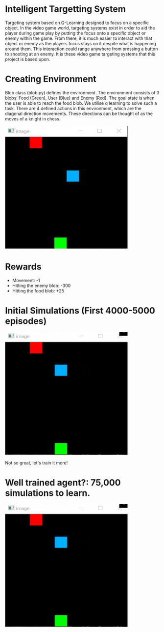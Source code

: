 # Intelligent Targetting System
Targeting system based on Q-Learning designed to focus on a specific object.  In the
video game world, targeting systems exist in order to aid the player during game play by
putting the focus onto a specific object or enemy within the game. From there, it is much
easier to interact with that object or enemy as the players focus stays on it despite what is
happening around them. This interaction could range anywhere from pressing a button to
shooting at an enemy. It is these video game targeting systems that this project is based
upon. 

# Creating Environment
Blob class (blob.py) defines the environment. The environment consists of 3 blobs: Food (Green), User (Blue) and Enemy (Red). The goal state is when the user is able to reach the food blob. We utilise q learning to solve such a task. There are 4 defined actions in this environment, which are the diagonal direction movements. These directions can be thought of as the moves of a knight in chess.

<img src="https://github.com/arjunmann73/intelligent-targetting-qlearning/blob/master/assets/env.png" width="400" height="400" />

# Rewards 
* Movement: -1
* Hitting the enemy blob: -300
* Hitting the food blob: +25

# Initial Simulations (First 4000-5000 episodes)
<img src="https://github.com/arjunmann73/intelligent-targetting-qlearning/blob/master/assets/initially.gif" width="400" height="400" />

Not so great, let's train it more!

# Well trained agent?: 75,000 simulations to learn.
<img src="https://github.com/arjunmann73/intelligent-targetting-qlearning/blob/master/assets/initially.gif" width="400" height="400" />



